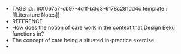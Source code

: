 - TAGS
  id:: 60f067a7-cb97-4d1f-b3d3-6178c281dd4c
  template:: [[Literature Notes]]
- REFERENCE
- How does the notion of care work in the context that Design Beku functions in?
- The concept of care being a situated in-practice exercise
-